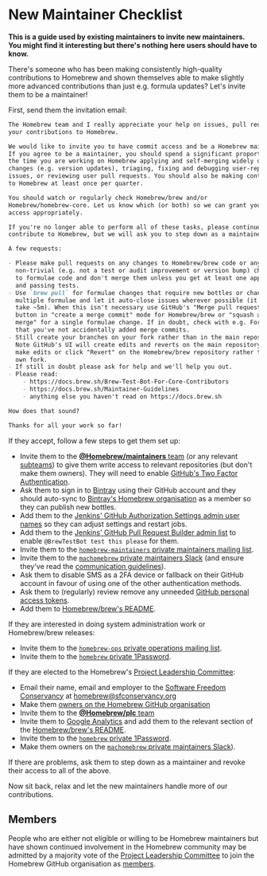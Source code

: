 # New Maintainer Checklist

**This is a guide used by existing maintainers to invite new maintainers. You might find it interesting but there's nothing here users should have to know.**

There's someone who has been making consistently high-quality contributions to Homebrew and shown themselves able to make slightly more advanced contributions than just e.g. formula updates? Let's invite them to be a maintainer!

First, send them the invitation email:

```markdown
The Homebrew team and I really appreciate your help on issues, pull requests and
your contributions to Homebrew.

We would like to invite you to have commit access and be a Homebrew maintainer.
If you agree to be a maintainer, you should spend a significant proportion of
the time you are working on Homebrew applying and self-merging widely used
changes (e.g. version updates), triaging, fixing and debugging user-reported
issues, or reviewing user pull requests. You should also be making contributions
to Homebrew at least once per quarter.

You should watch or regularly check Homebrew/brew and/or
Homebrew/homebrew-core. Let us know which (or both) so we can grant you commit
access appropriately.

If you're no longer able to perform all of these tasks, please continue to
contribute to Homebrew, but we will ask you to step down as a maintainer.

A few requests:

- Please make pull requests on any changes to Homebrew/brew code or any
  non-trivial (e.g. not a test or audit improvement or version bump) changes
  to formulae code and don't merge them unless you get at least one approval
  and passing tests.
- Use `brew pull` for formulae changes that require new bottles or change
  multiple formulae and let it auto-close issues wherever possible (it may
  take ~5m). When this isn't necessary use GitHub's "Merge pull request"
  button in "create a merge commit" mode for Homebrew/brew or "squash and
  merge" for a single formulae change. If in doubt, check with e.g. Fork.app
  that you've not accidentally added merge commits.
- Still create your branches on your fork rather than in the main repository.
  Note GitHub's UI will create edits and reverts on the main repository if you
  make edits or click "Revert" on the Homebrew/brew repository rather than your
  own fork.
- If still in doubt please ask for help and we'll help you out.
- Please read:
    - https://docs.brew.sh/Brew-Test-Bot-For-Core-Contributors
    - https://docs.brew.sh/Maintainer-Guidelines
    - anything else you haven't read on https://docs.brew.sh

How does that sound?

Thanks for all your work so far!
```

If they accept, follow a few steps to get them set up:

- Invite them to the [**@Homebrew/maintainers** team](https://github.com/orgs/Homebrew/teams/maintainers) (or any relevant [subteams](https://github.com/orgs/Homebrew/teams/maintainers/teams)) to give them write access to relevant repositories (but don't make them owners). They will need to enable [GitHub's Two Factor Authentication](https://help.github.com/articles/about-two-factor-authentication/).
- Ask them to sign in to [Bintray](https://bintray.com) using their GitHub account and they should auto-sync to [Bintray's Homebrew organisation](https://bintray.com/homebrew/organization/edit/members) as a member so they can publish new bottles.
- Add them to the [Jenkins' GitHub Authorization Settings admin user names](https://jenkins.brew.sh/configureSecurity/) so they can adjust settings and restart jobs.
- Add them to the [Jenkins' GitHub Pull Request Builder admin list](https://jenkins.brew.sh/configure) to enable `@BrewTestBot test this please` for them.
- Invite them to the [`homebrew-maintainers` private maintainers mailing list](https://lists.sfconservancy.org/mailman/admin/homebrew-maintainers/members/add).
- Invite them to the [`machomebrew` private maintainers Slack](https://machomebrew.slack.com/admin/invites) (and ensure they've read the [communication guidelines](Maintainer-Guidelines.md#communication)).
- Ask them to disable SMS as a 2FA device or fallback on their GitHub account in favour of using one of the other authentication methods.
- Ask them to (regularly) review remove any unneeded [GitHub personal access tokens](https://github.com/settings/tokens).
- Add them to [Homebrew/brew's README](https://github.com/Homebrew/brew/edit/master/README.md).

If they are interested in doing system administration work or Homebrew/brew releases:

- Invite them to the [`homebrew-ops` private operations mailing list](https://lists.sfconservancy.org/mailman/admin/homebrew-ops/members/add).
- Invite them to the [`homebrew` private 1Password](https://homebrew.1password.com/people).

If they are elected to the Homebrew's [Project Leadership Committee](https://docs.brew.sh/Homebrew-Governance#4-project-leadership-committee):

- Email their name, email and employer to the [Software Freedom Conservancy](https://sfconservancy.org) at homebrew@sfconservancy.org
- Make them [owners on the Homebrew GitHub organisation](https://github.com/orgs/Homebrew/people)
- Invite them to the [**@Homebrew/plc** team](https://github.com/orgs/Homebrew/teams/plc/members)
- Invite them to [Google Analytics](https://analytics.google.com/analytics/web/#management/Settings/a76679469w115400090p120682403/%3Fm.page%3DAccountUsers/) and add them to the relevant section of the [Homebrew/brew's README](https://github.com/Homebrew/brew/edit/master/README.md).
- Invite them to the [`homebrew` private 1Password](https://homebrew.1password.com/people).
- Make them owners on the [`machomebrew` private maintainers Slack](https://machomebrew.slack.com/admin)).

If there are problems, ask them to step down as a maintainer and revoke their access to all of the above.

Now sit back, relax and let the new maintainers handle more of our contributions.

## Members

People who are either not eligible or willing to be Homebrew maintainers but have shown continued involvement in the Homebrew community may be admitted by a majority vote of the [Project Leadership Committee](https://docs.brew.sh/Homebrew-Governance#4-project-leadership-committee) to join the Homebrew GitHub organisation as [members](https://docs.brew.sh/Homebrew-Governance#2-members).
